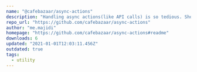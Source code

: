 ```yaml
---
name: "@cafebazaar/async-actions"
description: "Handling async actions(like API calls) is so tedious. Showing loading state and handling options like debouncing needs a lot of code duplications."
repo_url: "https://github.com/cafebazaar/async-actions"
author: "me.majidi"
homepage: "https://github.com/cafebazaar/async-actions#readme"
downloads: 6
updated: "2021-01-01T12:03:11.456Z"
outdated: true
tags: 
  - utility
---
```

